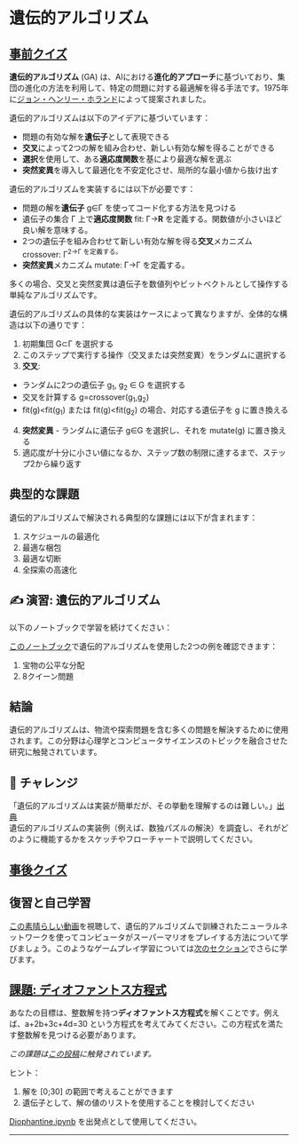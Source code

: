 <!--
CO_OP_TRANSLATOR_METADATA:
{
  "original_hash": "6bbd632dfe6c62e5f66bb51fd78c174a",
  "translation_date": "2025-09-23T13:04:57+00:00",
  "source_file": "lessons/6-Other/21-GeneticAlgorithms/README.md",
  "language_code": "ja"
}
-->
# 遺伝的アルゴリズム

## [事前クイズ](https://ff-quizzes.netlify.app/en/ai/quiz/41)

**遺伝的アルゴリズム** (GA) は、AIにおける**進化的アプローチ**に基づいており、集団の進化の方法を利用して、特定の問題に対する最適解を得る手法です。1975年に[ジョン・ヘンリー・ホランド](https://wikipedia.org/wiki/John_Henry_Holland)によって提案されました。

遺伝的アルゴリズムは以下のアイデアに基づいています：

* 問題の有効な解を**遺伝子**として表現できる
* **交叉**によって2つの解を組み合わせ、新しい有効な解を得ることができる
* **選択**を使用して、ある**適応度関数**を基により最適な解を選ぶ
* **突然変異**を導入して最適化を不安定化させ、局所的な最小値から抜け出す

遺伝的アルゴリズムを実装するには以下が必要です：

 * 問題の解を**遺伝子** g&in;&Gamma; を使ってコード化する方法を見つける
 * 遺伝子の集合 &Gamma; 上で**適応度関数** fit: &Gamma;&rightarrow;**R** を定義する。関数値が小さいほど良い解を意味する。
 * 2つの遺伝子を組み合わせて新しい有効な解を得る**交叉**メカニズム crossover: &Gamma;<sup>2</sub>&rightarrow;&Gamma; を定義する。
 * **突然変異**メカニズム mutate: &Gamma;&rightarrow;&Gamma; を定義する。

多くの場合、交叉と突然変異は遺伝子を数値列やビットベクトルとして操作する単純なアルゴリズムです。

遺伝的アルゴリズムの具体的な実装はケースによって異なりますが、全体的な構造は以下の通りです：

1. 初期集団 G&subset;&Gamma; を選択する
2. このステップで実行する操作（交叉または突然変異）をランダムに選択する
3. **交叉**:
  * ランダムに2つの遺伝子 g<sub>1</sub>, g<sub>2</sub> &in; G を選択する
  * 交叉を計算する g=crossover(g<sub>1</sub>,g<sub>2</sub>)
  * fit(g)<fit(g<sub>1</sub>) または fit(g)<fit(g<sub>2</sub>) の場合、対応する遺伝子を g に置き換える
4. **突然変異** - ランダムに遺伝子 g&in;G を選択し、それを mutate(g) に置き換える
5. 適応度が十分に小さい値になるか、ステップ数の制限に達するまで、ステップ2から繰り返す

## 典型的な課題

遺伝的アルゴリズムで解決される典型的な課題には以下が含まれます：

1. スケジュールの最適化
1. 最適な梱包
1. 最適な切断
1. 全探索の高速化

## ✍️ 演習: 遺伝的アルゴリズム

以下のノートブックで学習を続けてください：

[このノートブック](Genetic.ipynb)で遺伝的アルゴリズムを使用した2つの例を確認できます：

1. 宝物の公平な分配
1. 8クイーン問題

## 結論

遺伝的アルゴリズムは、物流や探索問題を含む多くの問題を解決するために使用されます。この分野は心理学とコンピュータサイエンスのトピックを融合させた研究に触発されています。

## 🚀 チャレンジ

「遺伝的アルゴリズムは実装が簡単だが、その挙動を理解するのは難しい。」[出典](https://wikipedia.org/wiki/Genetic_algorithm)  
遺伝的アルゴリズムの実装例（例えば、数独パズルの解決）を調査し、それがどのように機能するかをスケッチやフローチャートで説明してください。

## [事後クイズ](https://ff-quizzes.netlify.app/en/ai/quiz/42)

## 復習と自己学習

[この素晴らしい動画](https://www.youtube.com/watch?v=qv6UVOQ0F44)を視聴して、遺伝的アルゴリズムで訓練されたニューラルネットワークを使ってコンピュータがスーパーマリオをプレイする方法について学びましょう。このようなゲームプレイ学習については[次のセクション](../22-DeepRL/README.md)でさらに学びます。

## [課題: ディオファントス方程式](Diophantine.ipynb)

あなたの目標は、整数解を持つ**ディオファントス方程式**を解くことです。例えば、a+2b+3c+4d=30 という方程式を考えてみてください。この方程式を満たす整数解を見つける必要があります。

*この課題は[この投稿](https://habr.com/post/128704/)に触発されています。*

ヒント：

1. 解を [0;30] の範囲で考えることができます
1. 遺伝子として、解の値のリストを使用することを検討してください

[Diophantine.ipynb](Diophantine.ipynb) を出発点として使用してください。

---

